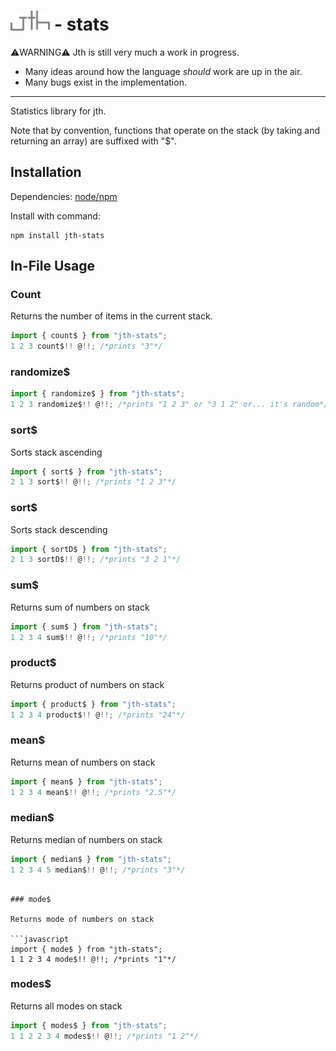 # <picture> <img src="./logo.svg" alt="jth" style="height:32px"> - stats

⚠️WARNING⚠️
Jth is still very much a work in progress.

- Many ideas around how the language _should_ work
  are up in the air.
- Many bugs exist in the implementation.

<hr >
Statistics library for jth.

Note that by convention,
functions that operate
on the stack (by taking and returning an array) are suffixed with "$".

## Installation

Dependencies: [node/npm](https://nodejs.org)

Install with command:

```
npm install jth-stats
```

## In-File Usage

### Count

Returns the number of items in the current stack.

```javascript
import { count$ } from "jth-stats";
1 2 3 count$!! @!!; /*prints "3"*/
```

### randomize$

```javascript
import { randomize$ } from "jth-stats";
1 2 3 randomize$!! @!!; /*prints "1 2 3" or "3 1 2" or... it's random*/
```

### sort$

Sorts stack ascending

```javascript
import { sort$ } from "jth-stats";
2 1 3 sort$!! @!!; /*prints "1 2 3"*/
```

### sort$

Sorts stack descending

```javascript
import { sortD$ } from "jth-stats";
2 1 3 sortD$!! @!!; /*prints "3 2 1"*/
```

### sum$

Returns sum of numbers on stack

```javascript
import { sum$ } from "jth-stats";
1 2 3 4 sum$!! @!!; /*prints "10"*/
```

### product$

Returns product of numbers on stack

```javascript
import { product$ } from "jth-stats";
1 2 3 4 product$!! @!!; /*prints "24"*/
```

### mean$

Returns mean of numbers on stack

```javascript
import { mean$ } from "jth-stats";
1 2 3 4 mean$!! @!!; /*prints "2.5"*/
```

### median$

Returns median of numbers on stack

```javascript
import { median$ } from "jth-stats";
1 2 3 4 5 median$!! @!!; /*prints "3"*/
```

````

### mode$

Returns mode of numbers on stack

```javascript
import { mode$ } from "jth-stats";
1 1 2 3 4 mode$!! @!!; /*prints "1"*/
````

### modes$

Returns all modes on stack

```javascript
import { modes$ } from "jth-stats";
1 1 2 2 3 4 modes$!! @!!; /*prints "1 2"*/
```

